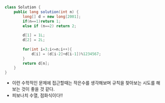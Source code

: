 ```java
class Solution {
    public long solution(int n) {
        long[] d = new long[2001];
        if(n==1)return 1;
        else if (n==2) return 2;
        
        d[1] = 1L;
        d[2] = 2L;
        
        for(int i=3;i<=n;i++){
            d[i] = (d[i-2]+d[i-1])%1234567;
        }
        return d[n];
    }
}
```

- 이런 수학적인 문제에 접근할때는 작은수를 생각해보며 규칙을 찾아보는 시도를 해보는 것이 좋을 것 같다.  
- 피보나치 수열, 점화식이다!!
